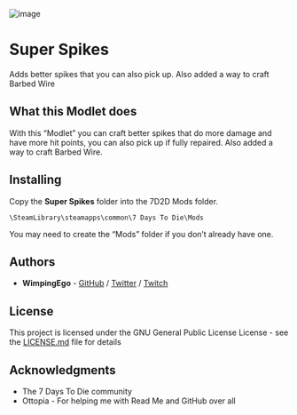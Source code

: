 ![image](https://i.imgur.com/Xnn0x02.png)

# Super Spikes

Adds better spikes that you can also pick up. Also added a way to craft Barbed Wire 

## What this Modlet does

With this “Modlet” you can craft better spikes that do more damage and have more hit points, you can also pick up if fully repaired.
Also added a way to craft Barbed Wire.

## Installing

Copy the **Super Spikes** folder into the 7D2D Mods folder.

```
\SteamLibrary\steamapps\common\7 Days To Die\Mods
```

You may need to create the “Mods” folder if you don’t already have one.

## Authors

* **WimpingEgo** - [GitHub](https://github.com/wimpingego) / [Twitter](https://twitter.com/wimpingego) / [Twitch](https://twitch.tv/wimpingego)

## License

This project is licensed under the GNU General Public License License - see the [LICENSE.md](https://github.com/Wimpingego/7-Days-To-Die/blob/master/LICENSE) file for details

## Acknowledgments

* The 7 Days To Die community
* Ottopia - For helping me with Read Me and GitHub over all
